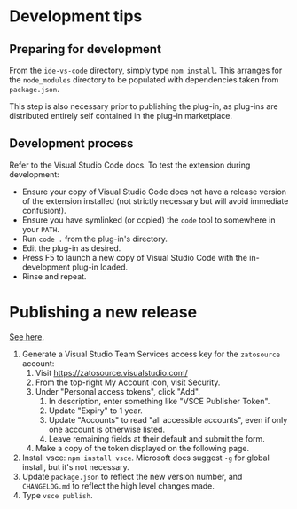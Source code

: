 # Development tips

## Preparing for development

From the `ide-vs-code` directory, simply type `npm install`. This arranges for
the `node_modules` directory to be populated with dependencies taken from
`package.json`.

This step is also necessary prior to publishing the plug-in, as plug-ins are
distributed entirely self contained in the plug-in marketplace.


## Development process

Refer to the Visual Studio Code docs. To test the extension during development:

* Ensure your copy of Visual Studio Code does not have a release version of the
  extension installed (not strictly necessary but will avoid immediate
  confusion!).
* Ensure you have symlinked (or copied) the `code` tool to somewhere in your `PATH`.
* Run `code .` from the plug-in's directory.
* Edit the plug-in as desired.
* Press F5 to launch a new copy of Visual Studio Code with the in-development plug-in
  loaded.
* Rinse and repeat.


# Publishing a new release

<a href="https://code.visualstudio.com/docs/extensions/publish-extension">See here</a>.

1. Generate a Visual Studio Team Services access key for the `zatosource` account:
    1. Visit https://zatosource.visualstudio.com/
    1. From the top-right My Account icon, visit Security.
    1. Under "Personal access tokens", click "Add".
        1. In description, enter something like "VSCE Publisher Token".
        1. Update "Expiry" to 1 year.
        1. Update "Accounts" to read "all accessible accounts", even if only
           one account is otherwise listed.
        1. Leave remaining fields at their default and submit the form.
    1. Make a copy of the token displayed on the following page.
1. Install vsce: `npm install vsce`. Microsoft docs suggest `-g` for global
   install, but it's not necessary.
1. Update `package.json` to reflect the new version number, and `CHANGELOG.md` to
   reflect the high level changes made.
1. Type `vsce publish`.

